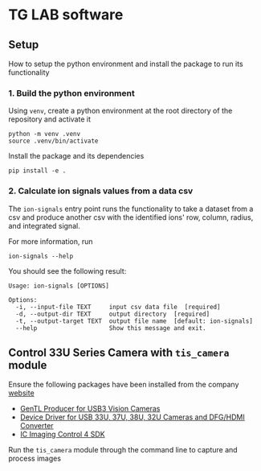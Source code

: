 # TG LAB software

## Setup

How to setup the python environment and install the package to run its functionality

### 1. Build the python environment

Using `venv`, create a python environment at the root directory of the repository and activate it

```
python -m venv .venv
source .venv/bin/activate
```

Install the package and its dependencies

```
pip install -e .
```

### 2. Calculate ion signals values from a data csv

The `ion-signals` entry point runs the functionality to take a dataset from a csv and produce another csv with the identified ions' row, column, radius, and integrated signal.

For more information, run
```
ion-signals --help
```

You should see the following result:

```
Usage: ion-signals [OPTIONS]

Options:
  -i, --input-file TEXT     input csv data file  [required]
  -d, --output-dir TEXT     output directory  [required]
  -t, --output-target TEXT  output file name  [default: ion-signals]
  --help                    Show this message and exit.
```

## Control 33U Series Camera with `tis_camera` module

Ensure the following packages have been installed from the company [website](https://www.theimagingsource.com/en-us/product/industrial/33u/dmk33ux174/)
- [GenTL Producer for USB3 Vision Cameras](https://www.theimagingsource.com/en-us/support/download/ic4gentlprodu3vwintis-1.3.1.501/)
- [Device Driver for USB 33U, 37U, 38U, 32U Cameras and DFG/HDMI Converter](https://www.theimagingsource.com/en-us/support/download/icwdmuvccamtis33u-5.2.0.2768/)
- [IC Imaging Control 4 SDK](https://www.theimagingsource.com/en-us/support/download/icimagingcontrol4win-1.2.0.2954/)

Run the `tis_camera` module through the command line to capture and process images
